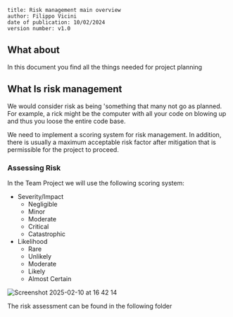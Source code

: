 
```
title: Risk management main overview
author: Filippo Vicini
date of publication: 10/02/2024
version number: v1.0
```


## What about
In this document you find all the things needed for project planning

## What Is risk management
We would consider risk as being 'something that many not go as planned. For example, a rick might be the computer with all your code on blowing up and thus you loose the entire code base.

We need to implement a scoring system for risk management. In addition, there is usually a maximum acceptable risk factor after mitigation that is permissible for the project to proceed.

### Assessing Risk
In the Team Project we will use the following scoring system:
- Severity/Impact
  - Negligible
  - Minor
  - Moderate
  - Critical
  - Catastrophic
- Likelihood
  - Rare
  - Unlikely
  - Moderate
  - Likely
  - Almost Certain

![Screenshot 2025-02-10 at 16 42 14](https://github.com/user-attachments/assets/759a9c44-e885-4f5d-b932-1c3defb2456d)

The risk assessment can be found in the following folder
